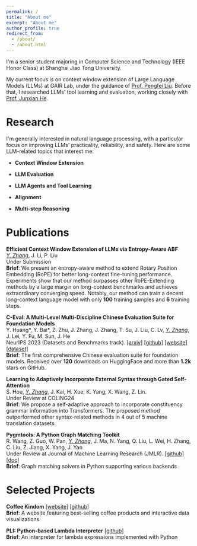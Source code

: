 ```yaml
---
permalink: /
title: "About me"
excerpt: "About me"
author_profile: true
redirect_from: 
  - /about/
  - /about.html
---
```


I'm a senior student majoring in Computer Science and Technology (IEEE Honor Class) at Shanghai Jiao Tong University. 

My current focus is on context window extension of Large Language Models (LLMs) at GAIR Lab, under the guidance of [Prof. Pengfei Liu](http://pfliu.com/). Before that, I researched LLMs' tool learning and evaluation, working closely with [Prof. Junxian He](https://jxhe.github.io/).

# Research

I'm generally interested in natural language processing, with a particular focus on improving LLMs' practicality, reliability, and safety. Here are some LLM-related topics that interest me:

- **Context Window Extension**

- **LLM Evaluation**

- **LLM Agents and Tool Learning**

- **Alignment**
  
- **Multi-step Reasoning**

# Publications
**Efficient Context Window Extension of LLMs via Entropy-Aware ABF**  
*<ins>Y. Zhang</ins>*, J. Li, P. Liu  
Under Submission  
**Brief**: We present an entropy-aware method to extend Rotary Position Embedding (RoPE) for better long-context fine-tuning performance. Experiments show that our method surpasses other RoPE-Extending methods by a large margin on long-context benchmarks and achieves extraordinary converging speed. Notably, our method can train a decent long-context language model with only **100** training samples and **6** training steps.

**C-Eval: A Multi-Level Multi-Discipline Chinese Evaluation Suite for Foundation Models**  
Y. Huang\*, Y. Bai\*, Z. Zhu, J. Zhang, J. Zhang, T. Su, J. Liu, C. Lv, *<ins>Y. Zhang</ins>*, J. Lei, Y. Fu, M. Sun, J. He  
NeurIPS 2023 (Datasets and Benchmarks track). [[arxiv]](https://arxiv.org/abs/2305.08322) [[github]](https://github.com/hkust-nlp/ceval) [[website]](https://cevalbenchmark.com) [[dataset]](https://huggingface.co/datasets/ceval/ceval-exam)  
**Brief**: The first comprehensive Chinese evaluation suite for foundation models. Received over **120** downloads on HuggingFace and more than **1.2k** stars on GitHub.

**Learning to Adaptively Incorporate External Syntax through Gated Self-Attention**  
S. Hou, *<ins>Y. Zhang</ins>*, J. Kai, H. Xue, K. Yang, X. Wang, Z. Lin.  
Under Review at COLING24  
**Brief**: We propose a self-adaptive approach to incorporate constituency grammar information into Transformers. The proposed method outperformed other syntax-related methods in 4 out of 5 machine translation datasets.

**Pygmtools: A Python Graph Matching Toolkit**   
R. Wang, Z. Guo, W. Pan, *<ins>Y. Zhang</ins>*, J. Ma, N. Yang, Q. Liu, L. Wei, H. Zhang, C. Liu, Z. Jiang, X. Yang, J. Yan  
Under Review at Journal of Machine Learning Research (JMLR). [[github]](https://github.com/Thinklab-SJTU/pygmtools) [[doc]](https://pygmtools.readthedocs.io/en/latest/)  
**Brief**: Graph matching solvers in Python supporting various backends

# Selected Projects
**Coffee Kindom** [[website]](https://com-480-data-visualization.github.io/project-2023-kingdom_of_kaffa/website/index.html) [[github]](https://github.com/com-480-data-visualization/project-2023-kingdom_of_kaffa)   
**Brief**: A website featuring best-selling coffee products and interactive data visualizations

**PLI: Python-based Lambda Interpreter** [[github]](https://github.com/FKCSP/PLI-Python-based-Lambda-Interpreter)  
**Brief**: An interpreter for lambda expressions implemented with Python

